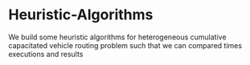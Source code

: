 # Heuristic-Algorithms
We build some heuristic algorithms for heterogeneous cumulative capacitated vehicle routing problem such that we can compared times executions and results 
